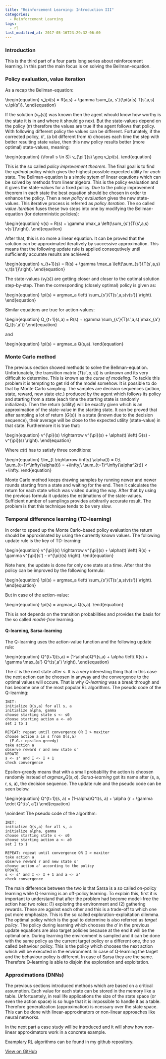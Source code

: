 ```yaml
---
title: "Reinforcement Learning: Introduction III"
categories:
  - Reinforcement Learning
tags:
  - rl
last_modified_at: 2017-05-16T23:29:32-06:00
---
```


### Introduction
This is the third part of a four parts long series about reinforcement learning. In this part the main focus is on solving the Bellman-equation.

### Policy evaluation, value iteration

As a recap the Bellman-equation:

\begin{equation}
v_\pi(s) = R(a,s) + \gamma \sum_{a, s'}{\pi(a|s) T(s',a,s) v_\pi(s')}.
\end{equation}

If the solution ($v_\pi(s)$) was known then the agent whould know how worthy is the state it is in and where it should go next. But the state-values depend on the policy ($\pi$) therefore the values are true if the agent follows that policy. With following different policy the values can be different. Fortunately, if the corrected policy, $\pi'$, (a bit different from $\pi$) chooses each time the step with better resulting state value, then this new policy results better (more optimal) state-values, meaning:

\begin{equation}
(\forall s \in S): v_{\pi'}(s) \geq v_\pi(s).
\end{equation}

This is the so called *policy improvement theorem*. The final goal is to find the *optimal* policy which gives the highest possible expected utility for *each* state. The Bellman-equation is a simple sytem of linear eqautions which can be solved by methods from linear algebra. This is the policy evaluation and it gives the state-values for a fixed policy. Due to the policy improvement theorem in each state the best equation should be chosen in order to enhance the policy. Then a new *policy evaluation* gives the new state-values. This iterative process is referred as *policy iteration*. The so called *value iteration* fuses these two steps into one by modifying the Bellman-equation (for deterministic policies):

\begin{equation}
v(s) = R(s) + \gamma \max_a \left(\sum_{s'}{T(s',a,s) v(s')}\right).
\end{equation}

After that, this is no more a linear equation. It can be proved that the solution can be approximated iteratively by successive approximation. This means that the following update rule is applied consequtively until sufficiently accurate results are achieved:

\begin{equation}
v_{t+1}(s) = R(s) + \gamma \max_a \left(\sum_{s'}{T(s',a,s) v_t(s')}\right).
\end{equation}
 
The state-values ($v_t(s)$) are getting closer and closer to the optimal solution step-by-step. Then the corresponding (closely optimal) policy is given as:

\begin{equation}
\pi(s) = argmax_a \left( \sum_{s'}{T(s',a,s)v(s')} \right).
\end{equation}

Similar equations are true for action-values:

\begin{equation}
Q_{t+1}(s,a) = R(s) + \gamma \sum_{s'}{T(s',a,s) \max_{a'} Q_t(s',a')}
\end{equation}

and

\begin{equation}
\pi(s) = argmax_a Q(s,a).
\end{equation}

### Monte Carlo method

The previous section showed methods to solve the Bellman-equation. Unfortunately, the transition matrix ($T(s',a,s)$) is unknown and its very difficult to determine. This is known as the *curse of modeling*. To tackle this problem it is tempting to get rid of the model somehow. It is possible to do that by Monte Carlo sampling. The samples are decision sequences (action, state, reward, new state etc.) produced by the agent which follows its policy and starting from a state (each time the starting state is randomly initialized). Then the return (utility) will be exactly given which is an approximation of the state-value in the starting state. It can be proved that after sampling a lot of return ($G(s)$) in a state (known due to the decision sequence), their average will be close to the expected utility (state-value) in that state. Furthermore it is true that:

\begin{equation}
v^{\pi}(s) \rightarrow v^{\pi}(s) + \alpha(t) \left( G(s) - v^{\pi}(s) \right).
\end{equation}

Where $\alpha(t)$ has to satisfy three conditions:

\begin{equation}
\lim_{t \rightarrow \infty} \alpha(t) = 0;\ \sum_{t=1}^\infty{\alpha(t)} = +\infty;\ \sum_{t=1}^\infty{\alpha^2(t)} < +\infty.
\end{equation}

Monte Carlo method keeps drawing samples by running newer and newer rounds starting from a state and waiting for the end. Then it calculates the return for each state which was visited during the way. After that by using the previous formula it updates the estimations of the state-values. Sufficient number of samplings provides arbitrarily accurate result. The problem is that this technique tends to be very slow.

### Temporal difference learning (TD-learning)

In order to speed up the Monte Carlo-based policy evaluation the return should be approximated by using the currently known values. The following update rule is the key of TD-learning:

\begin{equation}
v^{\pi}(s) \rightarrow v^{\pi}(s) + \alpha(t) \left( R(s) + \gamma v^{\pi}(s') - v^{\pi}(s) \right).
\end{equation}

Note here, the update is done for only one state at a time. After that the policy can be improved by the following formula:

\begin{equation}
\pi(s) = argmax_a \left( \sum_{s'}{T(s',a,s)v(s')} \right).
\end{equation}

But in case of the action-value:

\begin{equation}
\pi(s) = argmax_a Q(s,a).
\end{equation}

This is not depends on the transition probabilities and provides the basis for the so called *model-free* learning. 

#### Q-learning, Sarsa-learning

The Q-learning uses the action-value function and the following update rule:

\begin{equation}
Q^{t+1}(s,a) = (1-\alpha)Q^t(s,a) + \alpha \left( R(s) + \gamma \max_{a'} Q^t(s',a') \right).
\end{equation}

The $s'$ is the next state after $s$. It is a very interesting thing that in this case the next action can be choosen in anyway and the convergence to the optimal values will occure. That is why *Q-learning* was a break through and has become one of the most popular RL algorithms. The pseudo code of the Q-learning:

    INIT:
    initialize Q(s,a) for all s, a
    initialize alpha, gamma
    choose starting state s <- s0
    choose starting action a <- a0
    set I to 1

    REPEAT: repeat until convergence OR I > maxiter
    choose action a in s from Q(s,a)
      (E.G.: epsilon-greedy)
    take action a
    observe reward r and new state s'
    UPDATE
    s <- s' and I <- I + 1
    check convergence
  
Epsilon-greedy means that with a small probability the action is choosen randomly instead of $argmax_a Q(s,a)$. *Sarsa-learning* got its name after (s, a, r, s, a), the decision sequence. The update rule and the pseudo code can be seen below. 

\begin{equation}
Q^{t+1}(s, a) = (1-\alpha)Q^t(s, a) + \alpha (r + \gamma \cdot Q^t(s', a')) 
\end{equation}

\noindent
The pseudo code of the algorithm:

    INIT:
    initialize Q(s,a) for all s, a
    initialize alpha, gamma
    choose starting state s <- s0
    choose starting action a <- a0
    set I to 1

    REPEAT: repeat until convergence OR I > maxiter
    take action a
    observe reward r and new state s'
    choose action a' according to the policy
    UPDATE
    s <- s' and I <- I + 1 and a <- a'
    check convergence
  
The main difference between the two is that Sarsa is a so called on-policy learning while Q-learning is an off-policy learning. To explain this, first it is important to understand that after the problem had become model-free the action had two roles: (1) exploring the environment and (2) gathering rewards. These are against each other and this is a trade-off to which one put more emphasize. This is the so called exploration-exploitation dilemma. The optimal policy which is the goal to determine is also referred as *target policy*. The policy during learning which chooses the $a'$ in the previous update equations are also target policies because at the end it will be the optimal one. During learning the environment is sampled and it can be done with the same policy as the current target policy or a different one, the so called behaviour policy. This is the policy which chooses the next action which will be executed in the environment. In case of Q-learning the target and the behaviour policy is different. In case of Sarsa they are the same. Therefore Q-learning is able to disjoin the exploration and exploitation.


### Approximations (DNNs)

The previous sections introduced methods which are based on a critical assumption. Each value for each state can be stored in the memory like a table. Unfortuantely, in real life applications the size of the state space (or even the action space) is so huge that it is impossible to handle it as a table. Therefore generalization (approximation) is ncessary over the state space. This can be done with linear-approximators or non-linear approaches like neural networks. 

In the next part a case study will be introduced and it will show how non-linear approximators work in a concrete example.


Examplary RL algorithms can be found in my github repository.

<a href="https://github.com/adamtiger/ai/tree/code" target="_blank" class="btn btn-success"><i class="fa fa-github fa-lg"></i> View on GitHub</a>




